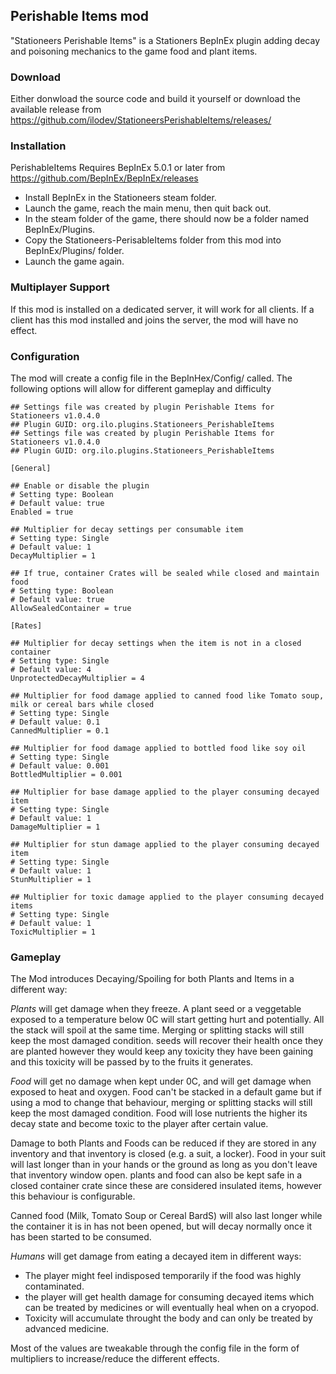 
## Perishable Items mod

"Stationeers Perishable Items" is a Stationers BepInEx plugin adding decay and poisoning mechanics 
to the game food and plant items.

### Download
Either donwload the source code and build it yourself or download the available release from
https://github.com/ilodev/StationeersPerishableItems/releases/

### Installation
PerishableItems Requires BepInEx 5.0.1 or later from 
https://github.com/BepInEx/BepInEx/releases

- Install BepInEx in the Stationeers steam folder.
- Launch the game, reach the main menu, then quit back out.
- In the steam folder of the game, there should now be a folder named BepInEx/Plugins.
- Copy the Stationeers-PerisableItems folder from this mod into BepInEx/Plugins/ folder.
- Launch the game again.

### Multiplayer Support
If this mod is installed on a dedicated server, it will work for all clients. If a client 
has this mod installed and joins the server, the mod will have no effect.

### Configuration
The mod will create a config file in the BepInHex/Config/ called. The following options will
allow for different gameplay and difficulty

```
## Settings file was created by plugin Perishable Items for Stationeers v1.0.4.0
## Plugin GUID: org.ilo.plugins.Stationeers_PerishableItems
## Settings file was created by plugin Perishable Items for Stationeers v1.0.4.0
## Plugin GUID: org.ilo.plugins.Stationeers_PerishableItems

[General]

## Enable or disable the plugin
# Setting type: Boolean
# Default value: true
Enabled = true

## Multiplier for decay settings per consumable item
# Setting type: Single
# Default value: 1
DecayMultiplier = 1

## If true, container Crates will be sealed while closed and maintain food
# Setting type: Boolean
# Default value: true
AllowSealedContainer = true

[Rates]

## Multiplier for decay settings when the item is not in a closed container
# Setting type: Single
# Default value: 4
UnprotectedDecayMultiplier = 4

## Multiplier for food damage applied to canned food like Tomato soup, milk or cereal bars while closed
# Setting type: Single
# Default value: 0.1
CannedMultiplier = 0.1

## Multiplier for food damage applied to bottled food like soy oil
# Setting type: Single
# Default value: 0.001
BottledMultiplier = 0.001

## Multiplier for base damage applied to the player consuming decayed item
# Setting type: Single
# Default value: 1
DamageMultiplier = 1

## Multiplier for stun damage applied to the player consuming decayed item
# Setting type: Single
# Default value: 1
StunMultiplier = 1

## Multiplier for toxic damage applied to the player consuming decayed items
# Setting type: Single
# Default value: 1
ToxicMultiplier = 1
```

### Gameplay
The Mod introduces Decaying/Spoiling for both Plants and Items in a different way:

*Plants* will get damage when they freeze. A plant seed or a veggetable exposed to a temperature
below 0C will start getting hurt and potentially. All the stack will spoil at the same time. Merging
or splitting stacks will still keep the most damaged condition. seeds will recover their health once
they are planted however they would keep any toxicity they have been gaining and this toxicity will be
passed by to the fruits it generates.

*Food* will get no damage when kept under 0C, and will get damage when exposed to heat and oxygen. 
Food can't be stacked in a default game but if using a mod to change that behaviour, merging or splitting
stacks will still keep the most damaged condition. Food will lose nutrients the higher its decay state
and become toxic to the player after certain value.

Damage to both Plants and Foods can be reduced if they are stored in any inventory and that inventory is
closed (e.g. a suit, a locker). Food in your suit will last longer than in your hands or the ground as
long as you don't leave that inventory window open. plants and food can also be kept safe in a closed 
container crate since these are considered insulated items, however this behaviour is configurable.

Canned food (Milk, Tomato Soup or Cereal BardS) will also last longer while the container it is in has 
not been opened, but will decay normally once it has been started to be consumed.

*Humans* will get damage from eating a decayed item in different ways:

- The player might feel indisposed temporarily if the food was highly contaminated.
- the player will get health damage for consuming decayed items which can be treated by medicines or
  will eventually heal when on a cryopod.
- Toxicity will accumulate throught the body and can only be treated by advanced medicine.

Most of the values are tweakable through the config file in the form of multipliers to increase/reduce
the different effects.